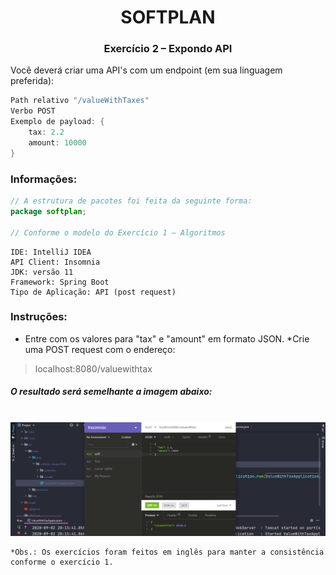 # <div align="center">SOFTPLAN</div>
### <div align="center">Exercício 2 – Expondo API</div>


Você deverá criar uma API's com um endpoint (em sua linguagem preferida):


```java
Path relativo "/valueWithTaxes" 
Verbo POST
Exemplo de payload: {
	tax: 2.2
	amount: 10000
}
```
### Informações:


```java
// A estrutura de pacotes foi feita da seguinte forma:
package softplan;

// Conforme o modelo do Exercício 1 – Algoritmos
```

```
IDE: IntelliJ IDEA
API Client: Insomnia
JDK: versão 11
Framework: Spring Boot
Tipo de Aplicação: API (post request)
```

### Instruções:
* Entre com os valores para "tax" e "amount" em formato JSON.
*Crie uma POST request com o endereço:
> localhost:8080/valuewithtax

##### O resultado será semelhante a imagem abaixo:
<br />
<div align="center"><img src="./_res/preview.png" alt="Star Wars CLI Preview" /></div>


    *Obs.: Os exercícios foram feitos em inglês para manter a consistência conforme o exercício 1.
